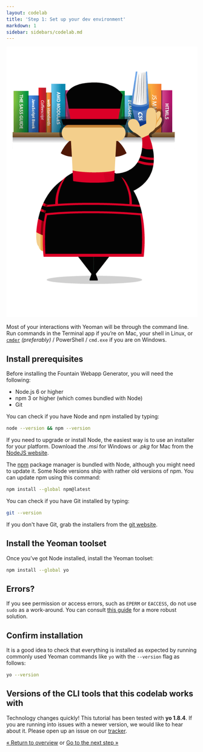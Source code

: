 ```yaml
---
layout: codelab
title: 'Step 1: Set up your dev environment'
markdown: 1
sidebar: sidebars/codelab.md
---
```


<p class="mast-holder">
  <img src="/assets/img/yeoman-004.png">
</p>

Most of your interactions with Yeoman will be through the command line. Run commands in the Terminal app if you’re on Mac, your shell in Linux, or [`cmder`](http://cmder.net/) *(preferably)* / PowerShell / `cmd.exe` if you are on Windows.

## Install prerequisites

Before installing the Fountain Webapp Generator, you will need the following:

* Node.js 6 or higher
* npm 3 or higher (which comes bundled with Node)
* Git

You can check if you have Node and npm installed by typing:

```sh
node --version && npm --version
```

If you need to upgrade or install Node, the easiest way is to use an installer for your platform. Download the *.msi* for Windows or *.pkg* for Mac from the [NodeJS website](https://nodejs.org/).

The [npm](https://www.npmjs.com/) package manager is bundled with Node, although you might need to update it. Some Node versions ship with rather old versions of npm. You can update npm using this command:

```sh
npm install --global npm@latest
```

You can check if you have Git installed by typing:

```sh
git --version
```
If you don't have Git, grab the installers from the [git website](https://git-scm.com/).

## Install the Yeoman toolset

Once you’ve got Node installed, install the Yeoman toolset:

```sh
npm install --global yo
```

<div class="note important">

  <h2>Errors?</h2>

  <p>If you see permission or access errors, such as <code>EPERM</code> or <code>EACCESS</code>, do not use <code>sudo</code> as a work-around. You can consult <a href="https://github.com/sindresorhus/guides/blob/master/npm-global-without-sudo.md">this guide</a> for a more robust solution.</p>

</div>

## Confirm installation

It is a good idea to check that everything is installed as expected by running commonly used Yeoman commands like `yo` with the `--version` flag as follows:

```sh
yo --version
```

<div class="note important">

  <h2>Versions of the CLI tools that this codelab works with</h2>

  <p>Technology changes quickly! This tutorial has been tested with <strong>yo 1.8.4</strong>. If you are running into issues with a newer version, we would like to hear about it. Please open up an issue on our <a href="https://github.com/yeoman/yo/issues">tracker</a>.</p>

</div>

<p class="codelab-paging">
  <a href="index.html#toc">&laquo; Return to overview</a>
  or
  <a href="install-generators.html">Go to the next step &raquo;</a>
</p>
